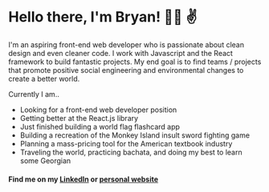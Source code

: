 # Hello there, I'm Bryan! :man_technologist: :v:

I'm an aspiring front-end web developer who is passionate about clean design and even cleaner code. I work with Javascript and the React framework to build fantastic projects. My end goal is to find teams / projects that promote positive social engineering and environmental changes to create a better world.

Currently I am..
  - Looking for a front-end web developer position
  - Getting better at the React.js library
  - Just finished building a world flag flashcard app
  - Building a recreation of the Monkey Island insult sword fighting game
  - Planning a mass-pricing tool for the American textbook industry
  - Traveling the world, practicing bachata, and doing my best to learn some Georgian

#### Find me on my [LinkedIn](https://www.linkedin.com/in/bfink777/) or [personal website](https://www.bryanfink.dev)
